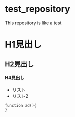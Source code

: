# test_repository
This repository is like a test
# H1見出し 
## H2見出し 
#### H4見出し
- リスト
- リスト2

```
function ad(){
}
```
